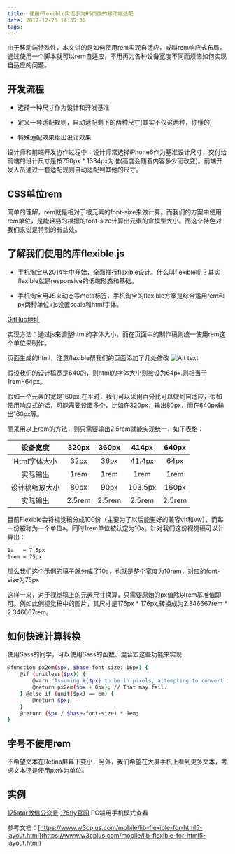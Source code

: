 ```yaml
---
title: 使用Flexible实现手淘H5页面的移动端适配
date: 2017-12-26 14:35:36
tags:
---
```


由于移动端特殊性，本文讲的是如何使用rem实现自适应，或叫rem响应式布局，通过使用一个脚本就可以rem自适应，不用再为各种设备宽度不同而烦恼如何实现自适应的问题。
<!-- more -->
## 开发流程

- 选择一种尺寸作为设计和开发基准

- 定义一套适配规则，自动适配剩下的两种尺寸(其实不仅这两种，你懂的)

- 特殊适配效果给出设计效果

设计师和前端开发协作过程中：设计师常选择iPhone6作为基准设计尺寸，交付给前端的设计尺寸是按750px * 1334px为准(高度会随着内容多少而改变)。前端开发人员通过一套适配规则自动适配到其他的尺寸。


## CSS单位rem

简单的理解，rem就是相对于根元素<html>的font-size来做计算。而我们的方案中使用rem单位，是能轻易的根据<html>的font-size计算出元素的盒模型大小。而这个特色对我们来说是特别的有益处。

## 了解我们使用的库flexible.js

- 手机淘宝从2014年中开始，全面推行flexible设计。什么叫flexible呢？其实flexible就是responsive的低端形态和基础。

- 手机淘宝用JS来动态写meta标签，手机淘宝的flexible方案是综合运用rem和px两种单位+js设置scale和html字体。

[GitHub地址](https://github.com/amfe/lib-flexible)

实现方法：通过js来调整html的字体大小，而在页面中的制作稿则统一使用rem这个单位来制作。

页面生成的html，注意flexible帮我们的页面添加了几处修改
![Alt text](./1.png)

假设我们的设计稿宽是640的，则html的字体大小则被设为64px.则相当于1rem=64px。


假如一个元素的宽是160px,在平时，我们可以采用百分比可以做到自适应，假如使用响应式的话，可能需要设置多个，比如在320px，输出80px，而在640px输出160px等。

而采用以上rem的方法，则只需要输出2.5rem就能实现统一，如下表格：

| 设备宽度        | 320px           | 360px  |414px  |640px  |
|:-------------:|:-------------:|:-----:|:-----:|:-----:|
|Html字体大小|	32px|	36px|	41.4px|	64px|
|实际输出|	1rem|	1rem|	1rem|	1rem|
|设计稿缩放大小|	80px|	90px|	103.5px|	160px|
|实际输出|	2.5rem|	2.5rem|	2.5rem|	2.5rem|

目前Flexible会将视觉稿分成100份（主要为了以后能更好的兼容vh和vw），而每一份被称为一个单位a。同时1rem单位被认定为10a。针对我们这份视觉稿可以计算出：

```bash
1a   = 7.5px
1rem = 75px 
```
那么我们这个示例的稿子就分成了10a，也就是整个宽度为10rem，<html>对应的font-size为75px

这样一来，对于视觉稿上的元素尺寸换算，只需要原始的px值除以rem基准值即可。例如此例视觉稿中的图片，其尺寸是176px * 176px,转换成为2.346667rem * 2.346667rem。

## 如何快速计算转换

使用Sass的同学，可以使用Sass的函数、混合宏这些功能来实现
```bash
@function px2em($px, $base-font-size: 16px) { 
    @if (unitless($px)) { 
        @warn "Assuming #{$px} to be in pixels, attempting to convert it into pixels for you"; 
        @return px2em($px + 0px); // That may fail. 
    } @else if (unit($px) == em) { 
        @return $px; 
    } 
    @return ($px / $base-font-size) * 1em; 
}

```

## 字号不使用rem

不希望文本在Retina屏幕下变小，另外，我们希望在大屏手机上看到更多文本，考虑文本还是使用px作为单位。

## 实例

[175star微信公众号](http://wx.user.175star.com)
[175fly官网](http://fb.175fly.com)  PC端用手机模式查看

参考文档：[https://www.w3cplus.com/mobile/lib-flexible-for-html5-layout.html](https://www.w3cplus.com/mobile/lib-flexible-for-html5-layout.html)


